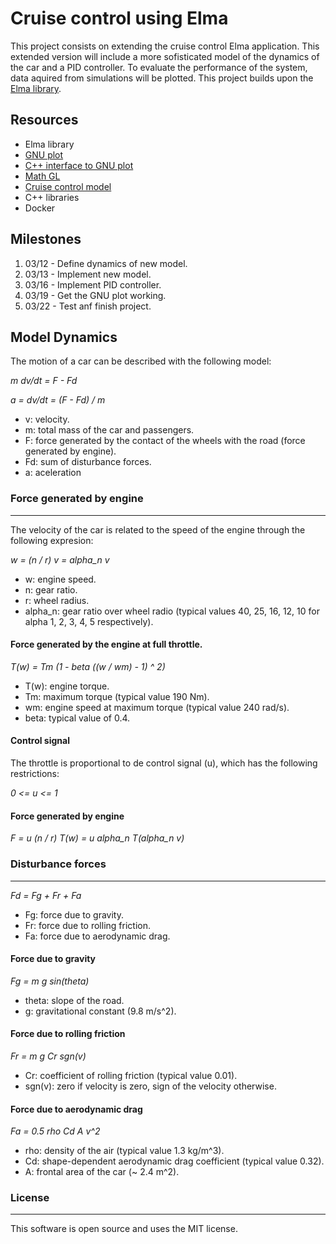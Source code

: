 # Cruise control using Elma

This project consists on extending the cruise control Elma application. This extended version will include a more sofisticated model of the dynamics of the car and a PID controller. To evaluate the performance of the system, data aquired from simulations will be plotted. This project builds upon the [Elma library](https://github.com/klavinslab/elma.git).

## Resources

- Elma library
- [GNU plot](http://www.gnuplot.info/)
- [C++ interface to GNU plot](http://ndevilla.free.fr/gnuplot/)
- [Math GL](http://mathgl.sourceforge.net/doc_en/Main.html)
- [Cruise control model](http://www.cds.caltech.edu/~murray/amwiki/index.php/Cruise_control)
- C++ libraries 
- Docker

## Milestones

1. 03/12 - Define dynamics of new model.
2. 03/13 - Implement new model.
3. 03/16 - Implement PID controller. 
4. 03/19 - Get the GNU plot working.
5. 03/22 - Test anf finish project.

## Model Dynamics

The motion of a car can be described with the following model:

  *m dv/dt = F - Fd*

  *a = dv/dt = (F - Fd) / m*

  - v: velocity.
  - m: total mass of the car and passengers. 
  - F: force generated by the contact of the wheels with the road (force generated by engine). 
  - Fd: sum of disturbance forces.
  - a: aceleration

### Force generated by engine
---

The velocity of the car is related to the speed of the engine through the following expresion:

  *w = (n / r) v = alpha_n v*
    
  - w: engine speed.     
  - n: gear ratio.     
  - r: wheel radius.     
  - alpha_n: gear ratio over wheel radio (typical values 40, 25, 16, 12, 10 for alpha 1, 2, 3, 4, 5 respectively).     

#### Force generated by the engine at full throttle.

  *T(w) = Tm (1 - beta ((w / wm) - 1) ^ 2)*
 
  - T(w): engine torque. 
  - Tm: maximum torque (typical value 190 Nm).
  - wm: engine speed at maximum torque (typical value 240 rad/s).
  - beta: typical value of 0.4.

#### Control signal

The throttle is proportional to de control signal (u), which has the following restrictions:

  *0 <= u <= 1*
    
#### Force generated by engine
  
  *F = u (n / r) T(w) = u alpha_n T(alpha_n v)*
    
### Disturbance forces 
---

  *Fd = Fg + Fr + Fa*
    
  - Fg: force due to gravity.
  - Fr: force due to rolling friction. 
  - Fa: force due to aerodynamic drag.  

#### Force due to gravity

  *Fg = m g sin(theta)* 
  
  - theta: slope of the road.
  - g: gravitational constant (9.8 m/s^2).

#### Force due to rolling friction

  *Fr = m g Cr sgn(v)*
    
  - Cr: coefficient of rolling friction (typical value 0.01).
  - sgn(v): zero if velocity is zero, sign of the velocity otherwise.

#### Force due to aerodynamic drag

  *Fa = 0.5 rho Cd A v^2*
    
  - rho: density of the air (typical value 1.3 kg/m^3).
  - Cd: shape-dependent aerodynamic drag coefficient (typical value 0.32).
  - A: frontal area of the car (~ 2.4 m^2).

  


### License
---

This software is open source and uses the MIT license. 
